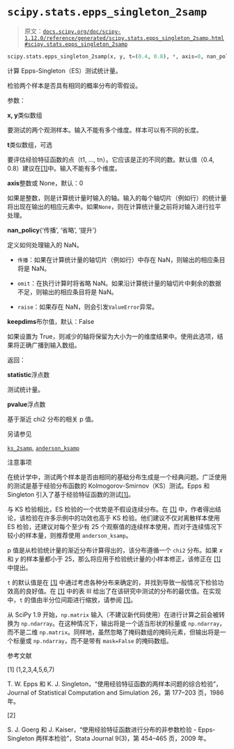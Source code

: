 # `scipy.stats.epps_singleton_2samp`

> 原文：[`docs.scipy.org/doc/scipy-1.12.0/reference/generated/scipy.stats.epps_singleton_2samp.html#scipy.stats.epps_singleton_2samp`](https://docs.scipy.org/doc/scipy-1.12.0/reference/generated/scipy.stats.epps_singleton_2samp.html#scipy.stats.epps_singleton_2samp)

```py
scipy.stats.epps_singleton_2samp(x, y, t=(0.4, 0.8), *, axis=0, nan_policy='propagate', keepdims=False)
```

计算 Epps-Singleton（ES）测试统计量。

检验两个样本是否具有相同的概率分布的零假设。

参数：

**x, y**类似数组

要测试的两个观测样本。输入不能有多个维度。样本可以有不同的长度。

**t**类似数组，可选

要评估经验特征函数的点（t1, …, tn）。它应该是正的不同的数。默认值（0.4, 0.8）建议在[[1]](#r8ab16cf236a2-1)中。输入不能有多个维度。

**axis**整数或 None，默认：0

如果是整数，则是计算统计量时输入的轴。输入的每个轴切片（例如行）的统计量将出现在输出的相应元素中。如果`None`，则在计算统计量之前将对输入进行拉平处理。

**nan_policy**{‘传播’, ‘省略’, ‘提升’}

定义如何处理输入的 NaN。

+   `传播`：如果在计算统计量的轴切片（例如行）中存在 NaN，则输出的相应条目将是 NaN。

+   `omit`：在执行计算时将省略 NaN。如果沿计算统计量的轴切片中剩余的数据不足，则输出的相应条目将是 NaN。

+   `raise`：如果存在 NaN，则会引发`ValueError`异常。

**keepdims**布尔值，默认：False

如果设置为 True，则减少的轴将保留为大小为一的维度结果中。使用此选项，结果将正确广播到输入数组。

返回：

**statistic**浮点数

测试统计量。

**pvalue**浮点数

基于渐近 chi2 分布的相关 p 值。

另请参见

[`ks_2samp`](https://docs.scipy.org/doc/scipy-1.12.0/reference/generated/scipy.stats.ks_2samp.html#scipy.stats.ks_2samp "scipy.stats.ks_2samp"), [`anderson_ksamp`](https://docs.scipy.org/doc/scipy-1.12.0/reference/generated/scipy.stats.anderson_ksamp.html#scipy.stats.anderson_ksamp "scipy.stats.anderson_ksamp")

注意事项

在统计学中，测试两个样本是否由相同的基础分布生成是一个经典问题。广泛使用的测试是基于经验分布函数的 Kolmogorov-Smirnov（KS）测试。Epps 和 Singleton 引入了基于经验特征函数的测试[[1]](#r8ab16cf236a2-1)。

与 KS 检验相比，ES 检验的一个优势是不假设连续分布。在 [[1]](#r8ab16cf236a2-1) 中，作者得出结论，该检验在许多示例中的功效也高于 KS 检验。他们建议不仅对离散样本使用 ES 检验，还建议对每个至少有 25 个观察值的连续样本使用，而对于连续情况下较小的样本量，则推荐使用 `anderson_ksamp`。

p 值是从检验统计量的渐近分布计算得出的，该分布遵循一个 `chi2` 分布。如果 *x* 和 *y* 的样本量都小于 25，那么将应用于检验统计量的小样本修正，该修正在 [[1]](#r8ab16cf236a2-1) 中提出。

`t` 的默认值是在 [[1]](#r8ab16cf236a2-1) 中通过考虑各种分布来确定的，并找到导致一般情况下检验功效高的良好值。在 [[1]](#r8ab16cf236a2-1) 中的表 III 给出了在该研究中测试的分布的最优值。在实现中，`t` 的值由半分位间距进行缩放，请参阅 [[1]](#r8ab16cf236a2-1)。

从 SciPy 1.9 开始，`np.matrix` 输入（不建议新代码使用）在进行计算之前会被转换为 `np.ndarray`。在这种情况下，输出将是一个适当形状的标量或 `np.ndarray`，而不是二维 `np.matrix`。同样地，虽然忽略了掩码数组的掩码元素，但输出将是一个标量或 `np.ndarray`，而不是带有 `mask=False` 的掩码数组。

参考文献

[1] (1,2,3,4,5,6,7)

T. W. Epps 和 K. J. Singleton，“使用经验特征函数的两样本问题的综合检验”，Journal of Statistical Computation and Simulation 26，第 177–203 页，1986 年。

[2]

S. J. Goerg 和 J. Kaiser，“使用经验特征函数进行分布的非参数检验 - Epps-Singleton 两样本检验”，Stata Journal 9(3)，第 454–465 页，2009 年。
